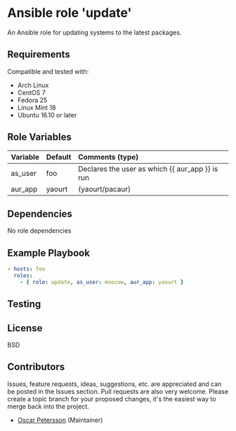 # Ansible role 'update'

An Ansible role for updating systems to the latest packages.

## Requirements
Compatible and tested with:
- Arch Linux
- CentOS 7
- Fedora 25
- Linux Mint 18
- Ubuntu 16.10 or later

## Role Variables
| Variable                       | Default                          | Comments (type)  |
| :---                           | :---                             | :---             |
| as_user | foo | Declares the user as which {{ aur_app }} is run |
| aur_app | yaourt | (yaourt/pacaur) |

## Dependencies
No role dependencies

## Example Playbook
```Yaml
- hosts: foo
  roles:
    - { role: update, as_user: moocow, aur_app: yaourt }
```

## Testing

## License

BSD

## Contributors

Issues, feature requests, ideas, suggestions, etc. are appreciated and can be posted in the Issues section. Pull requests are also very welcome. Please create a topic branch for your proposed changes, it's the easiest way to merge back into the project.

- [Oscar Petersson](https://github.com/oscpe262/) (Maintainer)
